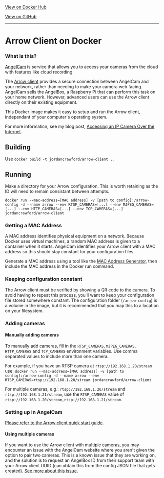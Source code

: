 [View on Docker Hub](https://hub.docker.com/r/jordancrawford/arrow-client/)

[View on GitHub](https://github.com/jordancrawfordnz/arrow-client-docker)

---

# Arrow Client on Docker
### What is this?
[AngelCam](https://www.angelcam.com/) is service that allows you to access your cameras from the cloud with features like cloud recording.

The [Arrow client](https://github.com/angelcam/arrow-client) provides a secure connection between AngelCam and your network, rather than needing to make your camera web facing. AngelCam sells the AngelBox, a Raspberry Pi that can perform this task on your home network. However, advanced users can use the Arrow client directly on their existing equipment.

This Docker image makes it easy to setup and run the Arrow client, independant of your computer's operating system.

For more information, see my blog post, [Accessing an IP Camera Over the Internet](https://jc.kiwi/remote-access-ip-cam/).

## Building
Use ``docker build -t jordancrawford/arrow-client .``.

## Running
Make a directory for your Arrow configuration. This is worth retaining as the ID will need to remain consistant between attempts.

``
docker run --mac-address=[MAC address] -v [path to config]:/arrow-config -d --name arrow --env RTSP_CAMERAS=[...] --env MJPEG_CAMERAS=[...] --env HTTP_CAMERAS=[...] --env TCP_CAMERAS=[...] jordancrawford/arrow-client
``

### Getting a MAC Address
A MAC address identifies physical equipment on a network. Because Docker uses virtual machines, a random MAC address is given to a container when it starts. AngelCam identifies your Arrow client with a MAC address so this should stay constant for your configuration files.

Generate a MAC address using a tool like the [MAC Address Generator](http://www.miniwebtool.com/mac-address-generator/), then include the MAC address in the Docker run command.

### Keeping configuration constant
The Arrow client must be verified by showing a QR code to the camera. To avoid having to repeat this process, you'll want to keep your configuration file stored somewhere constant. The configuration folder (``/arrow-config``) is a volume in the image, but it is recommended that you map this to a location on your filesystem.

### Adding cameras

#### Manually adding cameras
To manually add cameras, fill in the ``RTSP_CAMERAS``, ``MJPEG_CAMERAS``, ``HTTP_CAMERAS`` and ``TCP_CAMERAS`` environment variables. Use comma separated values to include more than one camera.

For example, if you have an RTSP camera at ``rtsp://192.168.1.20/stream`` use:
``docker run --mac-address=[MAC address] -v [path to config]:/arrow-config -d --name arrow --env RTSP_CAMERAS=rtsp://192.168.1.20/stream jordancrawford/arrow-client``

For multiple cameras, e.g.: ``rtsp://192.168.1.20/stream`` and ``rtsp://192.168.1.21/stream``, use the ``RTSP_CAMERAS`` value of ``rtsp://192.168.1.20/stream,rtsp://192.168.1.21/stream``.

### Setting up in AngelCam
[Please refer to the Arrow client quick start guide](https://github.com/angelcam/arrow-client/wiki/Quick-Start).

#### Using multiple cameras
If you want to use the Arrow client with multiple cameras, you may encounter an issue with the AngelCam website where you aren't given the option to pair two cameras. This is a known issue that they are working on, and the solution is to request an AngelBox ID from their support team with your Arrow client UUID (can obtain this from the config JSON file that gets created). [See more about this issue.](https://github.com/angelcam/arrow-client/issues/5)
